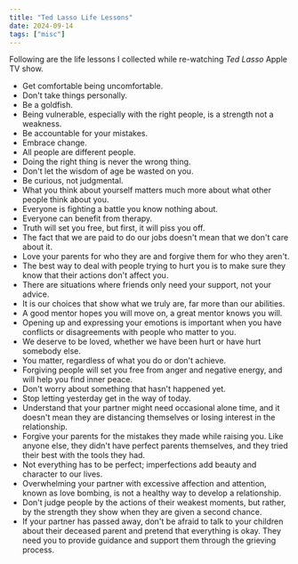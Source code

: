```yaml
---
title: "Ted Lasso Life Lessons"
date: 2024-09-14
tags: ["misc"]
---
```


Following are the life lessons I collected while re-watching *Ted Lasso* Apple TV show.

- Get comfortable being uncomfortable.
- Don't take things personally.
- Be a goldfish.
- Being vulnerable, especially with the right people, is a strength not a weakness.
- Be accountable for your mistakes.
- Embrace change.
- All people are different people.
- Doing the right thing is never the wrong thing.
- Don't let the wisdom of age be wasted on you.
- Be curious, not judgmental.
- What you think about yourself matters much more about what other people think about you.
- Everyone is fighting a battle you know nothing about.
- Everyone can benefit from therapy.
- Truth will set you free, but first, it will piss you off.
- The fact that we are paid to do our jobs doesn't mean that we don't care about it.
- Love your parents for who they are and forgive them for who they aren't.
- The best way to deal with people trying to hurt you is to make sure they know that their actions don't affect you.
- There are situations where friends only need your support, not your advice.
- It is our choices that show what we truly are, far more than our abilities.
- A good mentor hopes you will move on, a great mentor knows you will.
- Opening up and expressing your emotions is important when you have conflicts or disagreements with people who matter to you.
- We deserve to be loved, whether we have been hurt or have hurt somebody else.
- You matter, regardless of what you do or don't achieve.
- Forgiving people will set you free from anger and negative energy, and will help you find inner peace.
- Don't worry about something that hasn't happened yet.
- Stop letting yesterday get in the way of today.
- Understand that your partner might need occasional alone time, and it doesn't mean they are distancing themselves or losing interest in the relationship.
- Forgive your parents for the mistakes they made while raising you. Like anyone else, they didn't have perfect parents themselves, and they tried their best with the tools they had.
- Not everything has to be perfect; imperfections add beauty and character to our lives.
- Overwhelming your partner with excessive affection and attention, known as love bombing, is not a healthy way to develop a relationship.
- Don't judge people by the actions of their weakest moments, but rather, by the strength they show when they are given a second chance.
- If your partner has passed away, don't be afraid to talk to your children about their deceased parent and pretend that everything is okay. They need you to provide guidance and support them through the grieving process.
